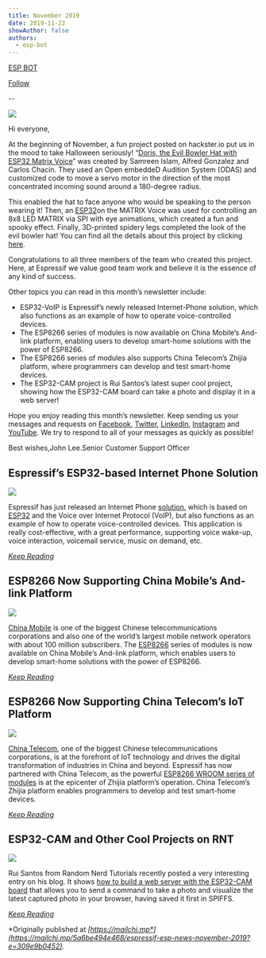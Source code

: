 ```yaml
---
title: November 2019
date: 2019-11-22
showAuthor: false
authors: 
  - esp-bot
---
```

[ESP BOT](https://medium.com/@espbot?source=post_page-----36cbeea76f0d--------------------------------)

[Follow](https://medium.com/m/signin?actionUrl=https%3A%2F%2Fmedium.com%2F_%2Fsubscribe%2Fuser%2F71611a95e5c4&operation=register&redirect=https%3A%2F%2Fblog.espressif.com%2Fnovember-2019-36cbeea76f0d&user=ESP+BOT&userId=71611a95e5c4&source=post_page-71611a95e5c4----36cbeea76f0d---------------------post_header-----------)

--

![](https://miro.medium.com/v2/resize:fit:640/format:webp/0*F2ujo1fsogfW76Ml.png)

Hi everyone,

At the beginning of November, a fun project posted on hackster.io put us in the mood to take Halloween seriously! “[Doris, the Evil Bowler Hat with ESP32 Matrix Voice](https://www.hackster.io/matrix-labs/doris-the-evil-bowler-hat-w-esp32-matrix-voice-a8cf86)” was created by Samreen Islam, Alfred Gonzalez and Carlos Chacin. They used an Open embeddeD Audition System (ODAS) and customized code to move a servo motor in the direction of the most concentrated incoming sound around a 180-degree radius.

This enabled the hat to face anyone who would be speaking to the person wearing it! Then, an [ESP32](https://www.espressif.com/en/products/hardware/esp32/overview)on the MATRIX Voice was used for controlling an 8x8 LED MATRIX via SPI with eye animations, which created a fun and spooky effect. Finally, 3D-printed spidery legs completed the look of the evil bowler hat! You can find all the details about this project by clicking [here](https://www.hackster.io/matrix-labs/doris-the-evil-bowler-hat-w-esp32-matrix-voice-a8cf86).

Congratulations to all three members of the team who created this project. Here, at Espressif we value good team work and believe it is the essence of any kind of success.

Other topics you can read in this month’s newsletter include:

- ESP32-VoIP is Espressif’s newly released Internet-Phone solution, which also functions as an example of how to operate voice-controlled devices.
- The ESP8266 series of modules is now available on China Mobile’s And-link platform, enabling users to develop smart-home solutions with the power of ESP8266.
- The ESP8266 series of modules also supports China Telecom’s Zhijia platform, where programmers can develop and test smart-home devices.
- The ESP32-CAM project is Rui Santos’s latest super cool project, showing how the ESP32-CAM board can take a photo and display it in a web server!

Hope you enjoy reading this month’s newsletter. Keep sending us your messages and requests on [Facebook](https://www.facebook.com/espressif/), [Twitter](https://twitter.com/EspressifSystem), [LinkedIn](https://www.linkedin.com/company/espressif-systems/), [Instagram](https://www.instagram.com/espressif_systems/) and [YouTube](https://www.youtube.com/channel/UCDBWNF7CJ2U5eLGT7o3rKog). We try to respond to all of your messages as quickly as possible!

Best wishes,John Lee.Senior Customer Support Officer

## Espressif’s ESP32-based Internet Phone Solution

![](https://miro.medium.com/v2/resize:fit:640/format:webp/0*6-KSCrAuZ-Vgf_up.png)

Espressif has just released an Internet Phone [solution,](https://github.com/espressif/esp-adf/tree/master/examples/advanced_examples/voip) which is based on [ESP32](https://www.espressif.com/en/products/hardware/esp32/overview) and the Voice over Internet Protocol (VoIP), but also functions as an example of how to operate voice-controlled devices. This application is really cost-effective, with a great performance, supporting voice wake-up, voice interaction, voicemail service, music on demand, etc.

[*Keep Reading*](https://www.espressif.com/en/news/ESP32_VoIP)

## ESP8266 Now Supporting China Mobile’s And-link Platform

![](https://miro.medium.com/v2/resize:fit:640/format:webp/0*GBkc4Cpm5jW4nodh.png)

[China Mobile](https://www.cmi.chinamobile.com/en/front-page) is one of the biggest Chinese telecommunications corporations and also one of the world’s largest mobile network operators with about 100 million subscribers. The [ESP8266](https://www.espressif.com/en/products/hardware/esp8266ex/overview) series of modules is now available on China Mobile’s And-link platform, which enables users to develop smart-home solutions with the power of ESP8266.

[*Keep Reading*](https://www.espressif.com/en/news/ESP8266_on_And-link)

## ESP8266 Now Supporting China Telecom’s IoT Platform

![](https://miro.medium.com/v2/resize:fit:640/format:webp/0*D6tAQ-1YigKgVgqA.png)

[China Telecom](https://www.chinatelecomglobal.com/), one of the biggest Chinese telecommunications corporations, is at the forefront of IoT technology and drives the digital transformation of industries in China and beyond. Espressif has now partnered with China Telecom, as the powerful [ESP8266 WROOM series of modules](https://www.espressif.com/en/products/hardware/esp-wroom-02/overview) is at the epicenter of Zhijia platform’s operation. China Telecom’s Zhijia platform enables programmers to develop and test smart-home devices.

[*Keep Reading*](https://www.espressif.com/en/news/ESP8266_and_China_Telecom)

## ESP32-CAM and Other Cool Projects on RNT

![](https://miro.medium.com/v2/resize:fit:640/format:webp/0*KlsIlLUGnSDPePRi.png)

Rui Santos from Random Nerd Tutorials recently posted a very interesting entry on his blog. It shows [how to build a web server with the ESP32-CAM board](https://randomnerdtutorials.com/esp32-cam-take-photo-display-web-server/) that allows you to send a command to take a photo and visualize the latest captured photo in your browser, having saved it first in SPIFFS.

[*Keep Reading*](https://www.espressif.com/en/news/ESP32_CAM)

*Originally published at *[*https://mailchi.mp*](https://mailchi.mp/5a6be494e468/espressif-esp-news-november-2019?e=309e9b0452)*.*
